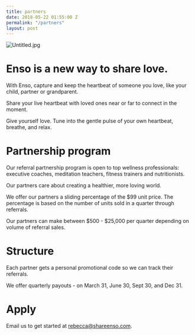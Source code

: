 ```yaml
---
title: partners
date: 2018-05-22 01:55:00 Z
permalink: "/partners"
layout: post
---
```


![Untitled.jpg](/uploads/Untitled.jpg)

# Enso is a new way to share love.

With Enso, capture and keep the heartbeat of someone you love, like your child, partner or grandparent.

Share your live heartbeat with loved ones near or far to connect in the moment. 

Give yourself love. Tune into the gentle pulse of your own heartbeat, breathe, and relax. 

# Partnership program

Our referral partnership program is open to top wellness professionals: executive coaches, meditation teachers, fitness trainers and nutritionists.

Our partners care about creating a healthier, more loving world. 

We offer our partners a sliding percentage of the $99 unit price. The percentage is based on the number of units sold in a quarter through referrals. 

Our partners can make between $500 - $25,000 per quarter depending on volume of referral sales. 

# Structure

Each partner gets a personal promotional code so we can track their referrals. 

We offer quarterly payouts - on March 31, June 30, Sept 30, and Dec 31.


# Apply

Email us to get started at [rebecca@shareenso.com](mailto:rebecca@shareenso.com).


